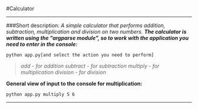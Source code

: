 #Calculator

---

###Short description:
_A simple calculator that performs addition, subtraction, multiplication and division on two numbers._
**_The calculator is written using the "argparse module", so to work with the application you need to enter in the console:_**

```
python app.py[and select the action you need to perform]
```

> _add - for addition
> subtract - for subtraction
> multiply - for multiplication
> division - for division_

**General view of input to the console for multiplication:**

```
python app.py multiply 5 6
```

---
